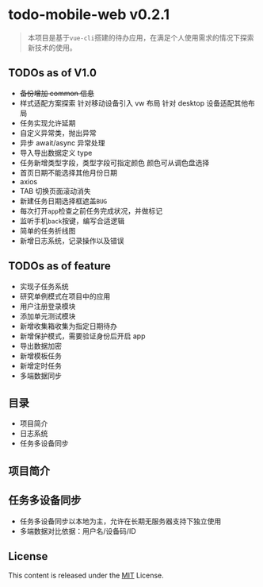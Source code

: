 # todo-mobile-web v0.2.1

> 本项目是基于`vue-cli`搭建的待办应用，在满足个人使用需求的情况下探索新技术的使用。

## TODOs as of V1.0

- ~~备份增加 common 信息~~
- 样式适配方案探索 针对移动设备引入 vw 布局 针对 desktop 设备适配其他布局
- 任务实现允许延期
- 自定义异常类，抛出异常
- 异步 await/async 异常处理
- 导入导出数据定义 type
- 任务新增类型字段，类型字段可指定颜色 颜色可从调色盘选择
- 首页日期不能选择其他月份日期
- axios
- TAB 切换页面滚动消失
- 新建任务日期选择框遮盖`BUG`
- 每次打开`app`检查之前任务完成状况，并做标记
- 监听手机`back`按键，编写合适逻辑
- 简单的任务折线图
- 新增日志系统，记录操作以及错误

## TODOs as of feature

- 实现子任务系统
- 研究单例模式在项目中的应用
- 用户注册登录模块
- 添加单元测试模块
- 新增收集箱收集为指定日期待办
- 新增保护模式，需要验证身份后开启 app
- 导出数据加密
- 新增模板任务
- 新增定时任务
- 多端数据同步

## 目录

- 项目简介
- 日志系统
- 任务多设备同步

## 项目简介

## 任务多设备同步

- 任务多设备同步以本地为主，允许在长期无服务器支持下独立使用
- 多端数据对比依据：用户名/设备码/ID

## License

This content is released under the [MIT](./LICENSE) License.
